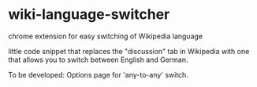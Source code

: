 wiki-language-switcher
======================

chrome extension for easy switching of Wikipedia language

little code snippet that replaces the "discussion" tab in Wikipedia with one that allows you to switch between English and German. 

To be developed: Options page for 'any-to-any' switch.
